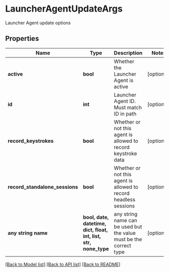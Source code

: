 # LauncherAgentUpdateArgs

Launcher Agent update options

## Properties
Name | Type | Description | Notes
------------ | ------------- | ------------- | -------------
**active** | **bool** | Whether the Launcher Agent is active | [optional] 
**id** | **int** | Launcher Agent ID. Must match ID in path | [optional] 
**record_keystrokes** | **bool** | Whether or not this agent is allowed to record keystroke data | [optional] 
**record_standalone_sessions** | **bool** | Whether or not this agent is allowed to record headless sessions | [optional] 
**any string name** | **bool, date, datetime, dict, float, int, list, str, none_type** | any string name can be used but the value must be the correct type | [optional]

[[Back to Model list]](../README.md#documentation-for-models) [[Back to API list]](../README.md#documentation-for-api-endpoints) [[Back to README]](../README.md)


